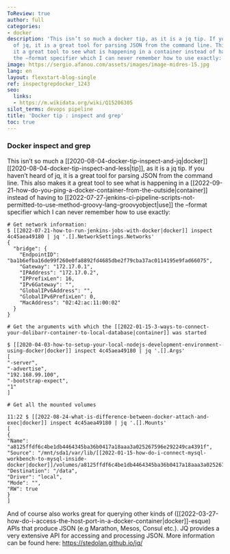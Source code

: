 ```yaml
---
ToReview: true
author: full
categories:
- docker
description: 'This isn’t so much a docker tip, as it is a jq tip. If you haven’t heard
  of jq, it is a great tool for parsing JSON from the command line. This also makes
  it a great tool to see what is happening in a container instead of having to use
  the –format specifier which I can never remember how to use exactly:'
image: https://sergio.afanou.com/assets/images/image-midres-15.jpg
lang: en
layout: flexstart-blog-single
ref: inspectgrepdocker_1243
seo:
  links:
  - https://m.wikidata.org/wiki/Q15206305
silot_terms: devops pipeline
title: 'Docker tip : inspect and grep'
toc: true
---
```


### Docker inspect and grep

This isn’t so much a [[2020-08-04-docker-tip-inspect-and-jq|docker]] [[2020-08-04-docker-tip-inspect-and-less|tip]], as it is a jq tip. If you haven’t heard of jq, it is a great tool for parsing JSON from the command line. This also makes it a great tool to see what is happening in a [[2022-09-21-how-do-you-ping-a-docker-container-from-the-outside|container]] instead of having to [[2022-07-27-jenkins-ci-pipeline-scripts-not-permitted-to-use-method-groovy-lang-groovyobject|use]] the –format specifier which I can never remember how to use exactly:

    # Get network information:
    $ [[2022-07-21-how-to-run-jenkins-jobs-with-docker|docker]] inspect 4c45aea49180 | jq '.[].NetworkSettings.Networks'
    {
      "bridge": {
        "EndpointID": "ba1b6efba16de99f260e0fa8892fd4685dbe2f79cba37ac0114195e9fad66075",
        "Gateway": "172.17.0.1",
        "IPAddress": "172.17.0.2",
        "IPPrefixLen": 16,
        "IPv6Gateway": "",
        "GlobalIPv6Address": "",
        "GlobalIPv6PrefixLen": 0,
        "MacAddress": "02:42:ac:11:00:02"
      }
    }
    
    # Get the arguments with which the [[2022-01-15-3-ways-to-connect-your-dolibarr-container-to-local-database|container]] was started
    
    $ [[2020-04-03-how-to-setup-your-local-nodejs-development-environment-using-docker|docker]] inspect 4c45aea49180 | jq '.[].Args'
    [
    "-server",
    "-advertise",
    "192.168.99.100",
    "-bootstrap-expect",
    "1"
    ]
    
    # Get all the mounted volumes
    
    11:22 $ [[2022-08-24-what-is-difference-between-docker-attach-and-exec|docker]] inspect 4c45aea49180 | jq '.[].Mounts'
    [
    {
    "Name": "a8125ffdf6c4be1db4464345ba36b0417a18aaa3a025267596e292249ca4391f",
    "Source": "/mnt/sda1/var/lib/[[2022-01-15-how-do-i-connect-mysql-workbench-to-mysql-inside-docker|docker]]/volumes/a8125ffdf6c4be1db4464345ba36b0417a18aaa3a025267596e292249ca4391f/_data",
    "Destination": "/data",
    "Driver": "local",
    "Mode": "",
    "RW": true
    }
    ]
    

And of course also works great for querying other kinds of ([[2022-03-27-how-do-i-access-the-host-port-in-a-docker-container|docker]]-esque) APIs that produce JSON (e.g Marathon, Mesos, Consul etc.). JQ provides a very extensive API for accessing and processing JSON. More information can be found here: https://stedolan.github.io/jq/